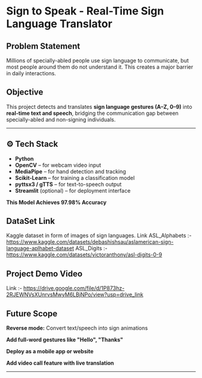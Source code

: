 #  Sign to Speak - Real-Time Sign Language Translator

##  Problem Statement
Millions of specially-abled people use sign language to communicate, but most people around them do not understand it. This creates a major barrier in daily interactions.

##  Objective
This project detects and translates **sign language gestures (A–Z, 0–9)** into **real-time text and speech**, bridging the communication gap between specially-abled and non-signing individuals.

---

## ⚙️ Tech Stack
- **Python**
- **OpenCV** – for webcam video input
- **MediaPipe** – for hand detection and tracking
- **Scikit-Learn** – for training a classification model
- **pyttsx3 / gTTS** – for text-to-speech output
- **Streamlit** (optional) – for deployment interface

**This Model Achieves 97.98% Accuracy**

## DataSet Link
Kaggle dataset in form of images of sign languages. Link 
ASL_Alphabets :- https://www.kaggle.com/datasets/debashishsau/aslamerican-sign-language-aplhabet-dataset
ASL_Digits :- https://www.kaggle.com/datasets/victoranthony/asl-digits-0-9

## Project Demo Video
Link :- https://drive.google.com/file/d/1P873hz-2RJEWNVsXUnrvsMwyM6LBjNPo/view?usp=drive_link

## Future Scope
**Reverse mode:** Convert text/speech into sign animations

**Add full-word gestures like "Hello", "Thanks"**

**Deploy as a mobile app or website**

**Add video call feature with live translation**

---
